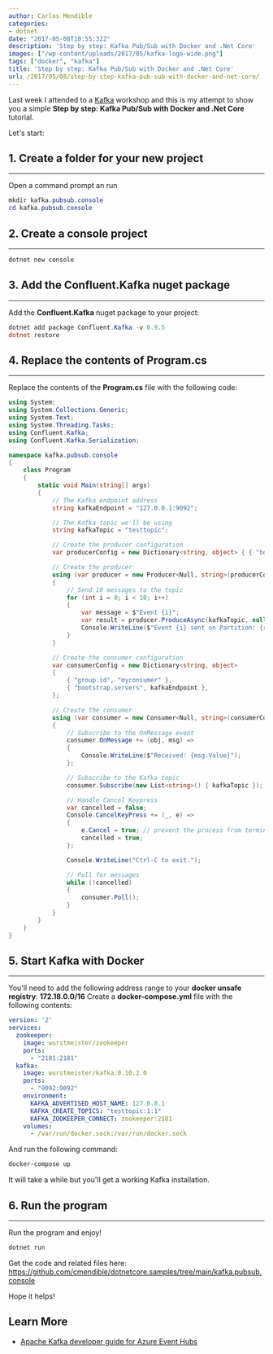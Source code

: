 ```yaml
---
author: Carlos Mendible
categories:
- dotnet
date: "2017-05-08T10:55:32Z"
description: 'Step by step: Kafka Pub/Sub with Docker and .Net Core'
images: ["/wp-content/uploads/2017/05/kafka-logo-wide.png"]
tags: ["docker", "kafka"]
title: 'Step by step: Kafka Pub/Sub with Docker and .Net Core'
url: /2017/05/08/step-by-step-kafka-pub-sub-with-docker-and-net-core/
---
```

Last week I attended to a <a href="https://kafka.apache.org/" target="_blank">Kafka</a> workshop and this is my attempt to show you a simple **Step by step: Kafka Pub/Sub with Docker and .Net Core** tutorial.

Let's start:

## 1. Create a folder for your new project
---
Open a command prompt an run 
    
``` powershell
mkdir kafka.pubsub.console
cd kafka.pubsub.console
```

## 2. Create a console project
---
``` powershell
dotnet new console
```

## 3. Add the Confluent.Kafka nuget package
---
Add the **Confluent.Kafka** nuget package to your project:
    
``` powershell
dotnet add package Confluent.Kafka -v 0.9.5
dotnet restore
```

## 4. Replace the contents of Program.cs
---

Replace the contents of the **Program.cs** file with the following code:

    
``` csharp
using System;
using System.Collections.Generic;
using System.Text;
using System.Threading.Tasks;
using Confluent.Kafka;
using Confluent.Kafka.Serialization;

namespace kafka.pubsub.console
{
    class Program
    {
        static void Main(string[] args)
        {
            // The Kafka endpoint address
            string kafkaEndpoint = "127.0.0.1:9092";

            // The Kafka topic we'll be using
            string kafkaTopic = "testtopic";

            // Create the producer configuration
            var producerConfig = new Dictionary<string, object> { { "bootstrap.servers", kafkaEndpoint } };

            // Create the producer
            using (var producer = new Producer<Null, string>(producerConfig, null, new StringSerializer(Encoding.UTF8)))
            {
                // Send 10 messages to the topic
                for (int i = 0; i < 10; i++)
                {
                    var message = $"Event {i}";
                    var result = producer.ProduceAsync(kafkaTopic, null, message).GetAwaiter().GetResult();
                    Console.WriteLine($"Event {i} sent on Partition: {result.Partition} with Offset: {result.Offset}");
                }
            }

            // Create the consumer configuration
            var consumerConfig = new Dictionary<string, object>
            {
                { "group.id", "myconsumer" },
                { "bootstrap.servers", kafkaEndpoint },
            };

            // Create the consumer
            using (var consumer = new Consumer<Null, string>(consumerConfig, null, new StringDeserializer(Encoding.UTF8)))
            {
                // Subscribe to the OnMessage event
                consumer.OnMessage += (obj, msg) =>
                {
                    Console.WriteLine($"Received: {msg.Value}");
                };

                // Subscribe to the Kafka topic
                consumer.Subscribe(new List<string>() { kafkaTopic });

                // Handle Cancel Keypress 
                var cancelled = false;
                Console.CancelKeyPress += (_, e) =>
                {
                    e.Cancel = true; // prevent the process from terminating.
                    cancelled = true;
                };

                Console.WriteLine("Ctrl-C to exit.");

                // Poll for messages
                while (!cancelled)
                {
                    consumer.Poll();
                }
            }
        }
    }
}
```

## 5. Start Kafka with Docker
---

You'll need to add the following address range to your **docker unsafe registry**: **172.18.0.0/16**
Create a **docker-compose.yml** file with the following contents:

    
``` yml
version: '2'
services:
  zookeeper:
    image: wurstmeister/zookeeper
    ports:
      - "2181:2181"
  kafka:
    image: wurstmeister/kafka:0.10.2.0
    ports:
      - "9092:9092"
    environment:
      KAFKA_ADVERTISED_HOST_NAME: 127.0.0.1
      KAFKA_CREATE_TOPICS: "testtopic:1:1"
      KAFKA_ZOOKEEPER_CONNECT: zookeeper:2181
    volumes:
      - /var/run/docker.sock:/var/run/docker.sock
```

And run the following command:

    
``` powershell
docker-compose up
```
    
It will take a while but you'll get a working Kafka installation.
      
## 6. Run the program
---
Run the program and enjoy!
          
``` powershell
dotnet run
```
     
Get the code and related files here: <a href="https://github.com/cmendible/dotnetcore.samples/tree/main/kafka.pubsub.console"  target="_blank">https://github.com/cmendible/dotnetcore.samples/tree/main/kafka.pubsub.console</a>

Hope it helps! 

## Learn More

* [Apache Kafka developer guide for Azure Event Hubs](https://docs.microsoft.com/en-us/azure/event-hubs/apache-kafka-developer-guide?WT.mc_id=AZ-MVP-5002618)